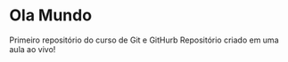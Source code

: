# Ola Mundo
 Primeiro repositório do curso de Git  e GitHurb
Repositório criado em uma aula ao vivo!
